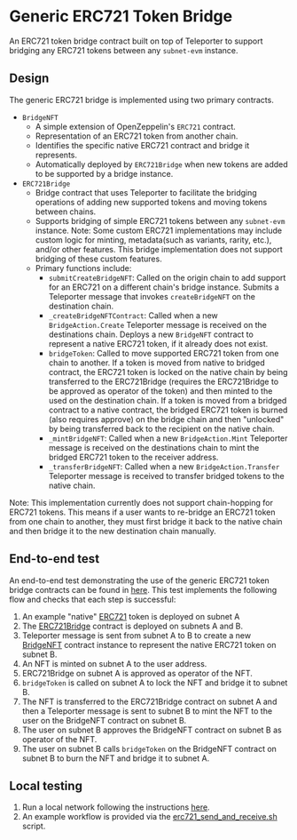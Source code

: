 # Generic ERC721 Token Bridge

An ERC721 token bridge contract built on top of Teleporter to support bridging any ERC721 tokens between any `subnet-evm` instance.

## Design
The generic ERC721 bridge is implemented using two primary contracts.
- `BridgeNFT`
    - A simple extension of OpenZeppelin's `ERC721` contract.
    - Representation of an ERC721 token from another chain.
    - Identifies the specific native ERC721 contract and bridge it represents.
    - Automatically deployed by `ERC721Bridge` when new tokens are added to be supported by a bridge instance.
- `ERC721Bridge`
    - Bridge contract that uses Teleporter to facilitate the bridging operations of adding new supported tokens and moving tokens between chains.
    - Supports bridging of simple ERC721 tokens between any `subnet-evm` instance. Note: Some custom ERC721 implementations may include custom logic for minting, metadata(such as variants, rarity, etc.), and/or other features. This bridge implementation does not support bridging of these custom features.
    - Primary functions include:
        - `submitCreateBridgeNFT`: Called on the origin chain to add support for an ERC721 on a different chain's bridge instance. Submits a Teleporter message that invokes `createBridgeNFT` on the destination chain.
        - `_createBridgeNFTContract`: Called when a new `BridgeAction.Create` Teleporter message is received on the destinations chain. Deploys a new `BridgeNFT` contract to represent a native ERC721 token, if it already does not exist.
        - `bridgeToken`: Called to move supported ERC721 token from one chain to another. If a token is moved from native to bridged contract, the ERC721 token is locked on the native chain by being transferred to the ERC721Bridge (requires the ERC721Bridge to be approved as operator of the token) and then minted to the used on the destination chain. If a token is moved from a bridged contract to a native contract, the bridged ERC721 token is burned (also requires approve) on the bridge chain and then "unlocked" by being transferred back to the recipient on the native chain.
        - `_mintBridgeNFT`: Called when a new `BridgeAction.Mint` Teleporter message is received on the destinations chain to mint the bridged ERC721 token to the receiver address.
        - `_transferBridgeNFT`: Called when a new `BridgeAction.Transfer` Teleporter message is received to transfer bridged tokens to the native chain.

Note: This implementation currently does not support chain-hopping for ERC721 tokens. This means if a user wants to re-bridge an ERC721 token from one chain to another, they must first bridge it back to the native chain and then bridge it to the new destination chain manually.

## End-to-end test
An end-to-end test demonstrating the use of the generic ERC721 token bridge contracts can be found in [here](/tests/flows/erc721_native_token_bridge.go). This test implements the following flow and checks that each step is successful:
1. An example "native" [ERC721](/contracts/src/Mocks/ExampleERC721.sol) token is deployed on subnet A
2. The [ERC721Bridge](/contracts/src/CrossChainApplications/examples/ERC721Bridge/ERC721Bridge.sol) contract is deployed on subnets A and B.
4. Teleporter message is sent from subnet A to B to create a new [BridgeNFT](https://github.com/ava-labs/avalanche-starter-kit/blob/main/contracts/misc/erc721-bridge/BridgeNFT.sol) contract instance to represent the native ERC721 token on subnet B.
5. An NFT is minted on subnet A to the user address.
6. ERC721Bridge on subnet A is approved as operator of the NFT.
7. `bridgeToken` is called on subnet A to lock the NFT and bridge it to subnet B.
8. The NFT is transferred to the ERC721Bridge contract on subnet A and then a Teleporter message is sent to subnet B to mint the NFT to the user on the BridgeNFT contract on subnet B.
9. The user on subnet B approves the BridgeNFT contract on subnet B as operator of the NFT.
10. The user on subnet B calls `bridgeToken` on the BridgeNFT contract on subnet B to burn the NFT and bridge it to subnet A.

## Local testing
1. Run a local network following the instructions [here](/README.md#run-a-local-testnet-in-docker).
2. An example workflow is provided via the [erc721_send_and_receive.sh](scripts/local/examples/basic_send_receive.sh) script.
